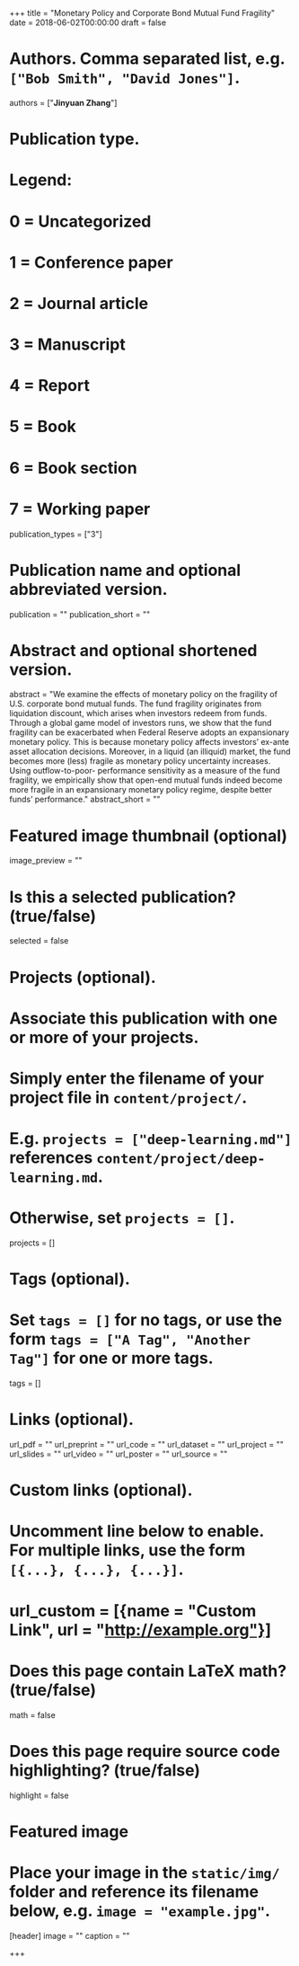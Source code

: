 +++
title = "Monetary Policy and Corporate Bond Mutual Fund Fragility"
date = 2018-06-02T00:00:00
draft = false

# Authors. Comma separated list, e.g. `["Bob Smith", "David Jones"]`.
authors = ["**Jinyuan Zhang**"]

# Publication type.
# Legend:
# 0 = Uncategorized
# 1 = Conference paper
# 2 = Journal article
# 3 = Manuscript
# 4 = Report
# 5 = Book
# 6 = Book section
# 7 = Working paper
publication_types = ["3"]

# Publication name and optional abbreviated version.
publication = ""
publication_short = ""

# Abstract and optional shortened version.
abstract = "We examine the effects of monetary policy on the fragility of U.S. corporate bond mutual funds. The fund fragility originates from liquidation discount, which arises when investors redeem from funds. Through a global game model of investors runs, we show that the fund fragility can be exacerbated when Federal Reserve adopts an expansionary monetary policy. This is because monetary policy affects investors’ ex-ante asset allocation decisions. Moreover, in a liquid (an illiquid) market, the fund becomes more (less) fragile as monetary policy uncertainty increases. Using outflow-to-poor- performance sensitivity as a measure of the fund fragility, we empirically show that open-end mutual funds indeed become more fragile in an expansionary monetary policy regime, despite better funds’ performance."
abstract_short = ""

# Featured image thumbnail (optional)
image_preview = ""

# Is this a selected publication? (true/false)
selected = false

# Projects (optional).
#   Associate this publication with one or more of your projects.
#   Simply enter the filename of your project file in `content/project/`.
#   E.g. `projects = ["deep-learning.md"]` references `content/project/deep-learning.md`.
#   Otherwise, set `projects = []`.
projects = []

# Tags (optional).
#   Set `tags = []` for no tags, or use the form `tags = ["A Tag", "Another Tag"]` for one or more tags.
tags = []

# Links (optional).
url_pdf = ""
url_preprint = ""
url_code = ""
url_dataset = ""
url_project = ""
url_slides = ""
url_video = ""
url_poster = ""
url_source = ""

# Custom links (optional).
#   Uncomment line below to enable. For multiple links, use the form `[{...}, {...}, {...}]`.
# url_custom = [{name = "Custom Link", url = "http://example.org"}]

# Does this page contain LaTeX math? (true/false)
math = false

# Does this page require source code highlighting? (true/false)
highlight = false

# Featured image
# Place your image in the `static/img/` folder and reference its filename below, e.g. `image = "example.jpg"`.
[header]
image = ""
caption = ""

+++
